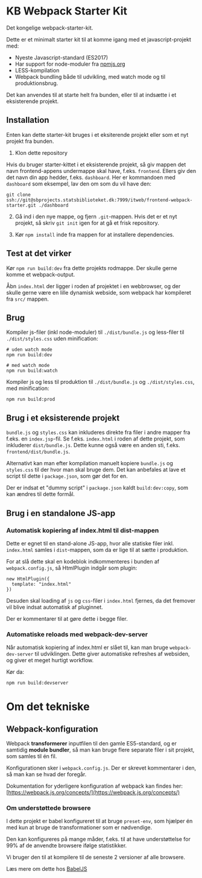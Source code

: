 # KB Webpack Starter Kit

Det kongelige webpack-starter-kit.

Dette er et minimalt starter kit til at komme igang med et javascript-projekt med: 

- Nyeste Javascript-standard (ES2017) 
- Har support for node-moduler fra [npmjs.org](https://npmjs.org)
- LESS-kompilation
- Webpack bundling både til udvikling, med watch mode og til produktionsbrug.

Det kan anvendes til at starte helt fra bunden, eller til at indsætte i et eksisterende projekt.


## Installation

Enten kan dette starter-kit bruges i et eksiterende projekt eller som et nyt projekt fra bunden.

1) Klon dette repository

Hvis du bruger starter-kittet i et eksisterende projekt, så giv mappen det navn frontend-appens undermappe skal have, f.eks. `frontend`. Ellers giv den det navn din app hedder, f.eks. `dashboard`. Her er kommandoen med `dashboard` som eksempel, lav den om som du vil have den:

```
git clone ssh://git@sbprojects.statsbiblioteket.dk:7999/itweb/frontend-webpack-starter.git ./dashboard
```

2) Gå ind i den nye mappe, og fjern `.git`-mappen. Hvis det er et nyt projekt, så skriv `git init` igen for at gå et frisk repository.

3) Kør `npm install` inde fra mappen for at installere dependencies.


## Test at det virker

Kør `npm run build:dev` fra dette projekts rodmappe. Der skulle gerne komme et webpack-output.

Åbn `index.html` der ligger i roden af projektet i en webbrowser, og der skulle gerne være en lille dynamisk webside, som webpack har kompileret fra `src/` mappen.


## Brug

Kompiler js-filer (inkl node-moduler) til `./dist/bundle.js` og less-filer til `./dist/styles.css` uden minification:

```
# uden watch mode
npm run build:dev

# med watch mode
npm run build:watch
```

Kompiler js og less til produktion til `./dist/bundle.js` og `./dist/styles.css`, med minification: 

```
npm run build:prod
```



## Brug i et eksisterende projekt

`bundle.js` og `styles.css` kan inkluderes direkte fra filer i andre mapper fra f.eks. en `index.jsp`-fil. Se f.eks. `index.html` i roden af dette projekt, som inkluderer `dist/bundle.js`. Dette kunne også være en anden sti, f.eks. `frontend/dist/bundle.js`.

Alternativt kan man efter kompilation manuelt kopiere `bundle.js` og `styles.css` til der hvor man skal bruge dem. Det kan anbefales at lave et script til dette i `package.json`, som gør det for en.

Der er indsat et "dummy script" i `package.json` kaldt `build:dev:copy`, som kan ændres til dette formål.



## Brug i en standalone JS-app

### Automatisk kopiering af index.html til dist-mappen

Dette er egnet til en stand-alone JS-app, hvor alle statiske filer inkl. `index.html` samles i `dist`-mappen, som da er lige til at sætte i produktion. 

For at slå dette skal en kodeblok indkommenteres i bunden af `webpack.config.js`, så HtmlPlugin indgår som plugin:

```
new HtmlPlugin({
  template: "index.html"
})
``` 

Desuden skal loading af `js` og `css`-filer i `index.html` fjernes, da det fremover vil blive indsat automatisk af pluginnet.

Der er kommentarer til at gøre dette i begge filer.

### Automatiske reloads med webpack-dev-server

Når automatisk kopiering af index.html er slået til, kan man bruge `webpack-dev-server` til udviklingen. Dette giver automatiske refreshes af websiden, og giver et meget hurtigt workflow. 

Kør da: 

```
npm run build:devserver
```


# Om det tekniske

## Webpack-konfiguration

Webpack **transformerer** inputfilen til den gamle ES5-standard, og er samtidig **module bundler**, så man kan bruge flere separate filer i sit projekt, som samles til én fil. 

Konfigurationen sker i `webpack.config.js`. Der er skrevet kommentarer i den, så man kan se hvad der foregår.

Dokumentation for yderligere konfiguration af webpack kan findes her:
[https://webpack.js.org/concepts/](https://webpack.js.org/concepts/)


### Om understøttede browsere

I dette projekt er babel konfigureret til at bruge `preset-env`, som hjælper én med kun at bruge de transformationer som er nødvendige.

Den kan konfigureres på mange måder, f.eks. til at have understøttelse for 99% af de anvendte browsere ifølge statistikker.

Vi bruger den til at kompilere til de seneste 2 versioner af alle browsere.

Læs mere om dette hos [BabelJS](https://babeljs.io/env/#by-targeting-specific-browsers-babel-can-do-less-work-so-you-can-ship-native-es2015-)
